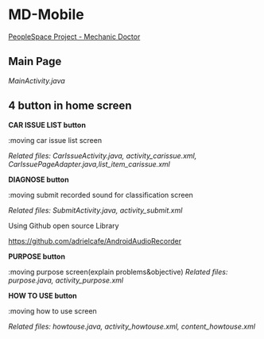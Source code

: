 # MD-Mobile
[PeopleSpace Project - Mechanic Doctor](https://github.com/jihye-kim11/Sound-mechanic)

## **Main Page**

*MainActivity.java*

## **4 button in home screen**

**CAR ISSUE LIST button**

:moving car issue list screen

*Related files: CarIssueActivity.java, activity_carissue.xml, CarIssuePageAdapter.java,list_item_carissue.xml*

**DIAGNOSE button**

:moving submit recorded sound for classification screen

*Related files: SubmitActivity.java, activity_submit.xml*

Using Github open source Library

https://github.com/adrielcafe/AndroidAudioRecorder

**PURPOSE button**

:moving purpose screen(explain problems&objective)
*Related files: purpose.java, activity_purpose.xml*

**HOW TO USE button**

:moving how to use screen

*Related files: howtouse.java, activity_howtouse.xml, content_howtouse.xml*
